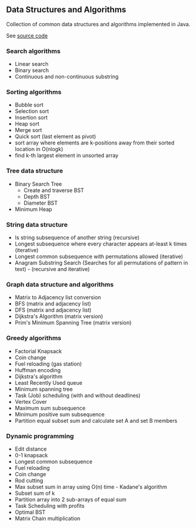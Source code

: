 ## Data Structures and Algorithms

Collection of common data structures and algorithms implemented in Java.

See <a href="src">source code</a>

### Search algorithms
- Linear search
- Binary search
- Continuous and non-continuous substring

### Sorting algorithms
- Bubble sort
- Selection sort
- Insertion sort
- Heap sort
- Merge sort
- Quick sort (last element as pivot)
- sort array where elements are k-positions away from their sorted location in O(nlogk)
- find k-th largest element in unsorted array

### Tree data structure
- Binary Search Tree
    - Create and traverse BST
    - Depth BST
    - Diameter BST
- Minimum Heap

### String data structure
- Is string subsequence of another string (recursive)
- Longest subsequence where every character appears at-least k times (iterative)
- Longest common subsequence with permutations allowed (iterative)
- Anagram Substring Search (Searches for all permutations of pattern in text) - (recursive and iterative)


### Graph data structure and algorithms
- Matrix to Adjacency list conversion
- BFS (matrix and adjacency list)
- DFS (matrix and adjacency list)
- Dijkstra's Algorithm (matrix version)
- Prim's Minimum Spanning Tree (matrix version)

### Greedy algorithms
- Factorial Knapsack
- Coin change
- Fuel reloading (gas station)
- Huffman encoding
- Dijkstra's algorithm
- Least Recently Used queue
- Minimum spanning tree
- Task (Job) scheduling (with and without deadlines)
- Vertex Cover
- Maximum sum subsequence
- Minimum positive sum subsequence
- Partition equal subset sum and calculate set A and set B members

### Dynamic programming
- Edit distance
- 0-1 knapsack
- Longest common subsequence
- Fuel reloading
- Coin change
- Rod cutting
- Max subset sum in array using O(n) time - Kadane's algorithm
- Subset sum of k
- Partition array into 2 sub-arrays of equal sum
- Task Scheduling with profits
- Optimal BST
- Matrix Chain multiplication